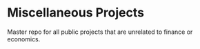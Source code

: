 # Miscellaneous Projects
Master repo for all public projects that are unrelated to finance or economics.
